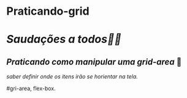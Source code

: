 # Praticando-grid


# *Saudações a todos👋🏼*

## *Praticando como manipular uma grid-area*  📖 

*saber definir onde os itens irão se horientar na tela.*

#gri-area, flex-box.
